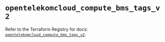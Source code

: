 # `opentelekomcloud_compute_bms_tags_v2`

Refer to the Terraform Registry for docs: [`opentelekomcloud_compute_bms_tags_v2`](https://registry.terraform.io/providers/opentelekomcloud/opentelekomcloud/1.36.17/docs/resources/compute_bms_tags_v2).
